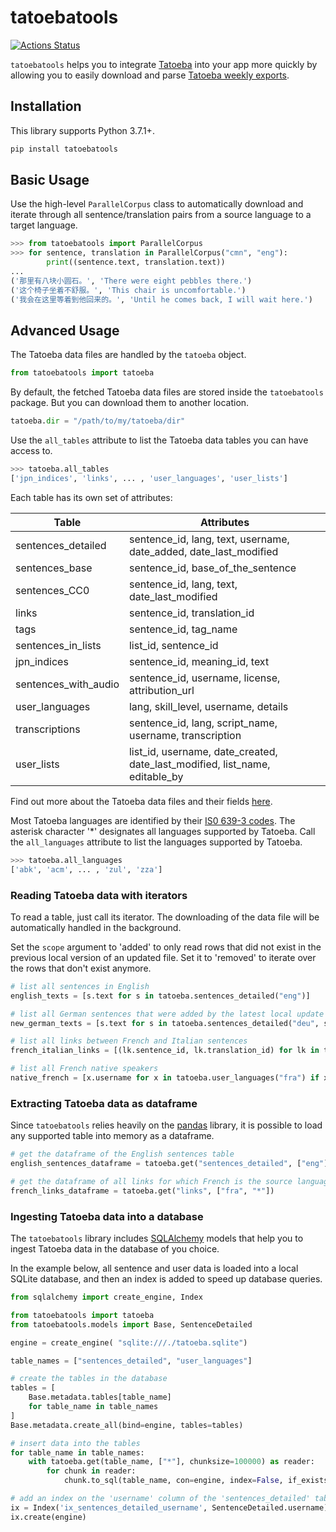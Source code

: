# tatoebatools

[![Actions Status](https://github.com/LBeaudoux/tatoebatools/workflows/CI/badge.svg)](https://github.com/LBeaudoux/tatoebatools/actions?query=workflow%3ACI)


`tatoebatools` helps you to integrate [Tatoeba](https://tatoeba.org) into your app more quickly by allowing you to easily download and parse [Tatoeba weekly exports](https://downloads.tatoeba.org/exports/).

## Installation

This library supports Python 3.7.1+.

```sh
pip install tatoebatools
```

## Basic Usage

Use the high-level `ParallelCorpus` class to automatically download and iterate through all sentence/translation pairs from a source language to a target language.

```python
>>> from tatoebatools import ParallelCorpus
>>> for sentence, translation in ParallelCorpus("cmn", "eng"):
        print((sentence.text, translation.text))
...
('那里有八块小圆石。', 'There were eight pebbles there.')
('这个椅子坐着不舒服。', 'This chair is uncomfortable.')
('我会在这里等着到他回来的。', 'Until he comes back, I will wait here.')
```

## Advanced Usage

The Tatoeba data files are handled by the `tatoeba` object.

```python
from tatoebatools import tatoeba
```

By default, the fetched Tatoeba data files are stored inside the `tatoebatools` package. But you can download them to another location.

```python
tatoeba.dir = "/path/to/my/tatoeba/dir"
```

Use the `all_tables` attribute to list the Tatoeba data tables you can have access
to.

```python
>>> tatoeba.all_tables
['jpn_indices', 'links', ... , 'user_languages', 'user_lists']
```

Each table has its own set of attributes:

|Table               |Attributes                                                                 |
|--------------------|---------------------------------------------------------------------------|
|sentences_detailed  |sentence_id, lang, text, username, date_added, date_last_modified          |
|sentences_base      |sentence_id, base_of_the_sentence                                          |
|sentences_CC0       |sentence_id, lang, text, date_last_modified                                |
|links               |sentence_id, translation_id                                                |
|tags                |sentence_id, tag_name                                                      |
|sentences_in_lists  |list_id, sentence_id                                                       |
|jpn_indices         |sentence_id, meaning_id, text                                              |
|sentences_with_audio|sentence_id, username, license, attribution_url                            |
|user_languages      |lang, skill_level, username, details                                       |
|transcriptions      |sentence_id, lang, script_name, username, transcription                    |
|user_lists          |list_id, username, date_created, date_last_modified, list_name, editable_by|

Find out more about the Tatoeba data files and their fields [here](https://tatoeba.org/eng/downloads).

Most Tatoeba languages are identified by their [IS0 639-3 codes](https://iso639-3.sil.org/code_tables/639/data). The asterisk character '*' designates all languages supported by Tatoeba. Call the `all_languages` attribute to list the languages supported by Tatoeba.

```python
>>> tatoeba.all_languages
['abk', 'acm', ... , 'zul', 'zza']
```

### Reading Tatoeba data with iterators

To read a table, just call its iterator. The downloading of the data file will be automatically handled in the background.

Set the `scope` argument to 'added' to only read rows that did not exist in the previous local version of an updated file. Set it to 'removed' to iterate over the rows that don't exist anymore.

```python
# list all sentences in English
english_texts = [s.text for s in tatoeba.sentences_detailed("eng")]

# list all German sentences that were added by the latest local update
new_german_texts = [s.text for s in tatoeba.sentences_detailed("deu", scope="added")]

# list all links between French and Italian sentences
french_italian_links = [(lk.sentence_id, lk.translation_id) for lk in tatoeba.links("fra", "ita")]

# list all French native speakers
native_french = [x.username for x in tatoeba.user_languages("fra") if x.skill_level == 5]
```

### Extracting Tatoeba data as dataframe

Since `tatoebatools` relies heavily on the [pandas](https://github.com/pandas-dev/pandas) library, it is possible to load any supported table into memory as a dataframe.

```python
# get the dataframe of the English sentences table
english_sentences_dataframe = tatoeba.get("sentences_detailed", ["eng"])

# get the dataframe of all links for which French is the source language
french_links_dataframe = tatoeba.get("links", ["fra", "*"])
```

### Ingesting Tatoeba data into a database

The `tatoebatools` library includes [SQLAlchemy](https://github.com/sqlalchemy/sqlalchemy) models that help you to ingest Tatoeba data in the database of you choice. 

In the example below, all sentence and user data is loaded into a local SQLite database, and then an index is added to speed up database queries.

```python
from sqlalchemy import create_engine, Index

from tatoebatools import tatoeba
from tatoebatools.models import Base, SentenceDetailed

engine = create_engine( "sqlite:///./tatoeba.sqlite")

table_names = ["sentences_detailed", "user_languages"]

# create the tables in the database
tables = [
    Base.metadata.tables[table_name] 
    for table_name in table_names
]
Base.metadata.create_all(bind=engine, tables=tables)

# insert data into the tables
for table_name in table_names:
    with tatoeba.get(table_name, ["*"], chunksize=100000) as reader:
        for chunk in reader:
            chunk.to_sql(table_name, con=engine, index=False, if_exists="append")

# add an index on the 'username' column of the 'sentences_detailed' table
ix = Index('ix_sentences_detailed_username', SentenceDetailed.username)
ix.create(engine)
```
